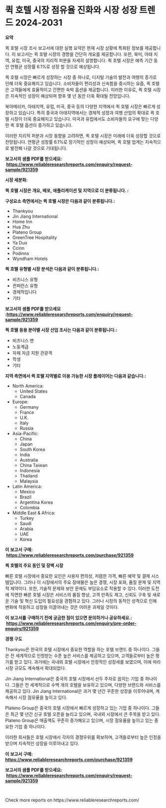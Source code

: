 <p><h1>퀵 호텔 시장 점유율 진화와 시장 성장 트렌드 2024-2031</h1></p><p><strong>요약</strong></p>
<p><p>퀵 호텔 시장 조사 보고서에 대한 실행 요약은 현재 시장 상황에 특화된 정보를 제공합니다. 이 보고서는 퀵 호텔 시장의 경향을 간단히 개요를 제공합니다. 또한, 북미, 아태 지역, 유럽, 미국, 중국의 지리적 퍼분을 자세히 설명합니다. 퀵 호텔 시장은 예측 기간 동안 연평균 성장률 6.1%로 성장 할 것으로 예상됩니다.</p><p>퀵 호텔 시장은 빠르게 성장하는 시장 중 하나로, 디지털 기술의 발전과 여행의 증가로 인해 더욱 중요해지고 있습니다. 소비자들이 편리성과 신속함을 중시하는 요즘, 퀵 호텔은 고객들에게 효율적이고 간편한 숙박 옵션을 제공합니다. 이러한 이유로, 퀵 호텔 시장은 지속적인 성장이 예상되며 향후 몇 년 동안 더욱 확대될 전망입니다.</p><p>북아메리카, 아태지역, 유럽, 미국, 중국 등의 다양한 지역에서 퀵 호텔 시장은 빠르게 성장하고 있습니다. 특히 중국과 아태지역에서는 경제적 성장과 여행 산업의 확대로 퀵 호텔 시장이 더욱 중요해지고 있습니다. 미국과 유럽에서도 소비자들의 요구에 맞는 다양한 퀵 호텔 옵션이 증가하고 있습니다.</p><p>이러한 지리적 퍼분과 시장 동향을 고려하면, 퀵 호텔 시장은 미래에 더욱 성장할 것으로 전망됩니다. 연평균 성장률 6.1%로 장기적인 성장이 예상되며, 퀵 호텔 업계는 지속적으로 발전해 나갈 것으로 기대됩니다.</p></p>
<p><strong>보고서의 샘플 PDF를 받으세요: &nbsp;<a href="https://www.reliableresearchreports.com/enquiry/request-sample/921359">https://www.reliableresearchreports.com/enquiry/request-sample/921359</a></strong></p>
<p><strong>시장 세분화:</strong></p>
<p><strong> 퀵 호텔 시장은 개요, 배포, 애플리케이션 및 지역으로 더 분류됩니다. :</strong></p>
<p><strong>구성요소 측면에서는 퀵 호텔 시장은 다음과 같이 분류됩니다.:</strong></p>
<p><ul><li>Thankyou</li><li>Jin Jiang International</li><li>Home Inn</li><li>Hua Zhu</li><li>Plateno Group</li><li>GreenTree Hospitality</li><li>Ya Duo</li><li>Ccinn</li><li>Podinns</li><li>Wyndham Hotels</li></ul></p>
<p><strong> 퀵 호텔 유형별 시장 분석은 다음과 같이 분류됩니다.:</strong></p>
<p><ul><li>비즈니스 유형</li><li>컨퍼런스 유형</li><li>경제적입니다</li><li>기타</li></ul></p>
<p><strong>보고서의 샘플 PDF를 받으세요 :<a href="https://www.reliableresearchreports.com/enquiry/request-sample/921359">https://www.reliableresearchreports.com/enquiry/request-sample/921359</a></strong></p>
<p><strong> 퀵 호텔 응용 분야별 시장 산업 조사는 다음과 같이 분류됩니다.:</strong></p>
<p><ul><li>비즈니스 맨</li><li>노동계급</li><li>자체 자금 지원 관광객</li><li>학생</li><li>기타</li></ul></p>
<p><strong>지역 측면에서 퀵 호텔 지역별로 이용 가능한 시장 플레이어는 다음과 같습니다.:</strong></p>
<p><ul>
    <li>
        North America:
        <ul>
            <li>United States</li>
            <li>Canada</li>
        </ul>
    </li>
    <li>
        Europe:
        <ul>
            <li>Germany</li>
            <li>France</li>
            <li>U.K.</li>
            <li>Italy</li>
            <li>Russia</li>
        </ul>
    </li>
    <li>
        Asia-Pacific:
        <ul>
            <li>China</li>
            <li>Japan</li>
            <li>South Korea</li>
            <li>India</li>
            <li>Australia</li>
            <li>China Taiwan</li>
            <li>Indonesia</li>
            <li>Thailand</li>
            <li>Malaysia</li>
        </ul>
    </li>
    <li>
        Latin America:
        <ul>
            <li>Mexico</li>
            <li>Brazil</li>
            <li>Argentina Korea</li>
            <li>Colombia</li>
        </ul>
    </li>
    <li>
        Middle East & Africa:
        <ul>
            <li>Turkey</li>
            <li>Saudi</li>
            <li>Arabia</li>
            <li>UAE</li>
            <li>Korea</li>
        </ul>
    </li>
    </ul></p>
<p><strong>이 보고서 구매: &nbsp;<a href="https://www.reliableresearchreports.com/purchase/921359">https://www.reliableresearchreports.com/purchase/921359</a></strong></p>
<p><strong>퀵 호텔의 주요 동인 및 장벽 시장</strong></p>
<p><p>빠른 호텔 시장에서 중요한 요인은 사용자 편의성, 저렴한 가격, 빠른 예약 및 결제 시스템입니다. 그러나 이 시장에서의 주요 장애물은 높은 경쟁, 시장 포화, 품질 문제 및 지역적 제약이다. 또한, 기술적 문제와 보안 문제도 부담요소로 작용할 수 있다. 이러한 도전에 직면한 빠른 호텔 시장은 서비스의 품질 향상, 고객 만족도 제고, 신뢰도 구축 및 새로운 기술 및 혁신 도입의 필요성을 경험하고 있다. 그러나 시장의 동적인 성격으로 인해 변화에 적응하고 성장을 이끌어내는 것은 어려운 과제일 것이다.</p></p>
<p><strong>이 보고서를 구매하기 전에 궁금한 점이 있으면 문의하거나 공유하세요.: &nbsp;<a href="https://www.reliableresearchreports.com/enquiry/pre-order-enquiry/921359">https://www.reliableresearchreports.com/enquiry/pre-order-enquiry/921359</a></strong></p>
<p><strong>경쟁 구도</strong></p>
<p><p>Thankyou은 한국의 호텔 시장에서 중요한 역할을 하는 호텔 브랜드 중 하나이다. 그들은 전 세계적으로 인정받는 수준 높은 서비스를 제공하고 있으며, 고객들로부터 높은 평가를 받고 있다. 과거에는 국내외 호텔 시장에서 안정적인 성장세를 보였으며, 이에 따라 시장 규모도 계속해서 확대되었다. </p><p>Jin Jiang International은 중국의 호텔 시장에서 선두 주자로 꼽히는 기업 중 하나이다. 그들은 전 세계적으로 수백 개의 호텔을 보유하고 있으며, 다양한 브랜드와 서비스를 제공하고 있다. Jin Jiang International은 과거 몇 년간 꾸준한 성장을 이루어내며, 계속해서 시장 점유율을 높이고 있다.</p><p>Plateno Group은 중국의 호텔 시장에서 빠르게 성장하고 있는 기업 중 하나이다. 그들은 최근 몇 년간 신규 호텔 오픈을 늘리고 있으며, 국내외 시장에서 큰 주목을 받고 있다. Plateno Group은 매출액도 꾸준히 증가해오고 있으며, 시장 점유율을 높이고 있는 중요한 기업 중 하나이다. </p><p>이러한 회사들은 호텔 시장에서 각자의 경쟁우위를 확보하며, 고객들로부터 높은 인정을 받으며 지속적인 성장을 이루어내고 있다.</p></p>
<p><strong>이 보고서 구매: &nbsp; <a href="https://www.reliableresearchreports.com/purchase/921359">https://www.reliableresearchreports.com/purchase/921359</a></strong></p>
<p><strong>보고서의 샘플 PDF를 받으세요: &nbsp;<a href="https://www.reliableresearchreports.com/enquiry/request-sample/921359">https://www.reliableresearchreports.com/enquiry/request-sample/921359</a></strong><strong></strong></p>
<p>&nbsp;</p>
<p>Check more reports on https://www.reliableresearchreports.com/</p>